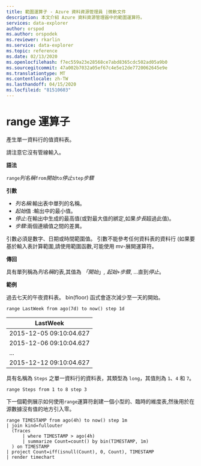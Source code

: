```yaml
---
title: 範圍運算子 - Azure 資料資源管理員 |微軟文件
description: 本文介紹 Azure 資料資源管理器中的範圍運算符。
services: data-explorer
author: orspod
ms.author: orspodek
ms.reviewer: rkarlin
ms.service: data-explorer
ms.topic: reference
ms.date: 02/13/2020
ms.openlocfilehash: f7ec559a23e28568ce7abd8365cdc502ad05a9b0
ms.sourcegitcommit: 47a002b7032a05ef67c4e5e12de7720062645e9e
ms.translationtype: MT
ms.contentlocale: zh-TW
ms.lasthandoff: 04/15/2020
ms.locfileid: "81510603"
---
```

# <a name="range-operator"></a>range 運算子

產生單一資料行的值資料表。

請注意它沒有管線輸入。 

**語法**

`range`*列名稱*`from`*開始*`to`*停止*`step`*步驟*

**引數**

* *列名稱*:輸出表中單列的名稱。
* *起始*值 :輸出中的最小值。
* *停止*:在輸出中生成的最高值(或對最大值的綁定,如果*步長*超過此值)。
* *步驟*:兩個連續值之間的差異。 

引數必須是數字、日期或時間範圍值。 引數不能參考任何資料表的資料行  (如果要基於輸入表計算範圍,請使用範圍函數,可能使用 mv-展開運算符。 

**傳回**

具有單列稱為*列名稱*的表,其值為 *「開始*」*, 起始*`+`*步驟*, ...直到*停止*。

**範例**  

過去七天的午夜資料表。 bin(floor) 函式會逐次減少至一天的開始。

```kusto
range LastWeek from ago(7d) to now() step 1d
```

|LastWeek|
|---|
|2015-12-05 09:10:04.627|
|2015-12-06 09:10:04.627|
|...|
|2015-12-12 09:10:04.627|


具有名稱為 `Steps` 之單一資料行的資料表，其類型為 `long`，其值則為 `1`、`4` 和 `7`。

```kusto
range Steps from 1 to 8 step 3
```

下一個範例展示如何使用`range`運算符創建一個小型的、臨時的維度表,然後用於在源數據沒有值的地方引入零。

```kusto
range TIMESTAMP from ago(4h) to now() step 1m
| join kind=fullouter
  (Traces
      | where TIMESTAMP > ago(4h)
      | summarize Count=count() by bin(TIMESTAMP, 1m)
  ) on TIMESTAMP
| project Count=iff(isnull(Count), 0, Count), TIMESTAMP
| render timechart  
```